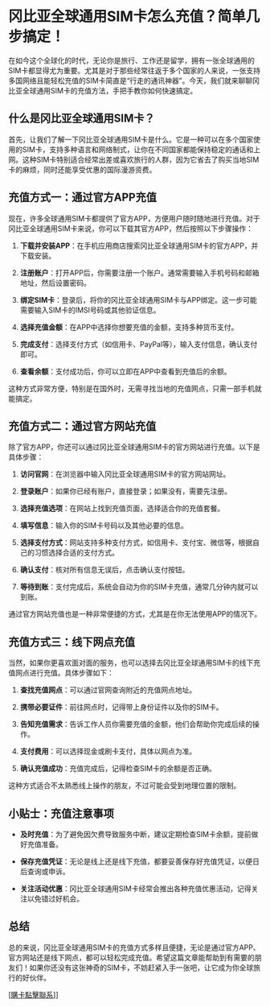 # 冈比亚全球通用SIM卡怎么充值？简单几步搞定！

在如今这个全球化的时代，无论你是旅行、工作还是留学，拥有一张全球通用的SIM卡都显得尤为重要。尤其是对于那些经常往返于多个国家的人来说，一张支持多国网络且能轻松充值的SIM卡简直是“行走的通讯神器”。今天，我们就来聊聊冈比亚全球通用SIM卡的充值方法，手把手教你如何快速搞定。

## 什么是冈比亚全球通用SIM卡？

首先，让我们了解一下冈比亚全球通用SIM卡是什么。它是一种可以在多个国家使用的SIM卡，支持多种语言和网络制式，让你在不同国家都能保持稳定的通话和上网。这种SIM卡特别适合经常出差或喜欢旅行的人群，因为它省去了购买当地SIM卡的麻烦，同时还能享受优惠的国际漫游资费。

## 充值方式一：通过官方APP充值

现在，许多全球通用SIM卡都提供了官方APP，方便用户随时随地进行充值。对于冈比亚全球通用SIM卡来说，你可以下载其官方APP，然后按照以下步骤操作：

1. **下载并安装APP**：在手机应用商店搜索冈比亚全球通用SIM卡的官方APP，并下载安装。
   
2. **注册账户**：打开APP后，你需要注册一个账户。通常需要输入手机号码和邮箱地址，然后设置密码。

3. **绑定SIM卡**：登录后，将你的冈比亚全球通用SIM卡与APP绑定。这一步可能需要输入SIM卡的IMSI号码或其他验证信息。

4. **选择充值金额**：在APP中选择你想要充值的金额，支持多种货币支付。

5. **完成支付**：选择支付方式（如信用卡、PayPal等），输入支付信息，确认支付即可。

6. **查看余额**：支付成功后，你可以立即在APP中查看到充值后的余额。

这种方式非常方便，特别是在国外时，无需寻找当地的充值网点，只需一部手机就能搞定。

## 充值方式二：通过官方网站充值

除了官方APP，你还可以通过冈比亚全球通用SIM卡的官方网站进行充值。以下是具体步骤：

1. **访问官网**：在浏览器中输入冈比亚全球通用SIM卡的官方网站网址。

2. **登录账户**：如果你已经有账户，直接登录；如果没有，需要先注册。

3. **选择充值选项**：在网站上找到充值页面，选择适合你的充值套餐。

4. **填写信息**：输入你的SIM卡号码以及其他必要的信息。

5. **选择支付方式**：网站支持多种支付方式，如信用卡、支付宝、微信等，根据自己的习惯选择合适的支付方式。

6. **确认支付**：核对所有信息无误后，点击确认支付按钮。

7. **等待到账**：支付完成后，系统会自动为你的SIM卡充值，通常几分钟内就可以到账。

通过官方网站充值也是一种非常便捷的方式，尤其是在你无法使用APP的情况下。

## 充值方式三：线下网点充值

当然，如果你更喜欢面对面的服务，也可以选择去冈比亚全球通用SIM卡的线下充值网点进行充值。具体步骤如下：

1. **查找充值网点**：可以通过官网查询附近的充值网点地址。

2. **携带必要证件**：前往网点时，记得带上身份证件以及你的SIM卡。

3. **告知充值需求**：告诉工作人员你需要充值的金额，他们会帮助你完成后续的操作。

4. **支付费用**：可以选择现金或刷卡支付，具体以网点为准。

5. **确认充值成功**：充值完成后，记得检查SIM卡的余额是否正确。

这种方式适合不太熟悉线上操作的朋友，不过可能会受到地理位置的限制。

## 小贴士：充值注意事项

- **及时充值**：为了避免因欠费导致服务中断，建议定期检查SIM卡余额，提前做好充值准备。
  
- **保存充值凭证**：无论是线上还是线下充值，都要妥善保存好充值凭证，以便日后查询或申诉。

- **关注活动优惠**：冈比亚全球通用SIM卡经常会推出各种充值优惠活动，记得关注以免错过好机会。

## 总结

总的来说，冈比亚全球通用SIM卡的充值方式多样且便捷，无论是通过官方APP、官方网站还是线下网点，都可以轻松完成充值。希望这篇文章能帮助到有需要的朋友们！如果你还没有这张神奇的SIM卡，不妨赶紧入手一张吧，让它成为你全球旅行的好伙伴。

[[購卡點擊聯系](https://t.me/s/esim1088)]]